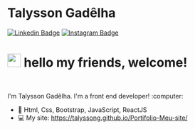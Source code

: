 <h1> Talysson Gadêlha </h1>


[![Linkedin Badge](https://img.shields.io/badge/-Linkedin-6633cc?style=for-the-badge&logo=Linkedin&logoColor=white&link=https://www.linkedin.com/in/talysson-gadêlha-a174561b3/)](https://www.linkedin.com/in/talysson-gadêlha-a174561b3/)
[![Instagram Badge](https://img.shields.io/badge/-Instagram-6633cc?style=for-the-badge&logo=Instagram&logoColor=white&link=https://www.instagram.com/talyssongadelha/?hl=pt-br)](https://www.instagram.com/talyssongadelha/?hl=pt-br) 



# <img src="https://media.giphy.com/media/hvRJCLFzcasrR4ia7z/giphy.gif" width="30px"> hello my friends, welcome! <br>
<br>
<p>
I'm Talysson Gadêlha.
I'm a front end  developer! :computer:
</p>

- 🚀 Html, Css, Bootstrap, JavaScript, ReactJS
- 💻 My site: https://talyssong.github.io/Portifolio-Meu-site/

